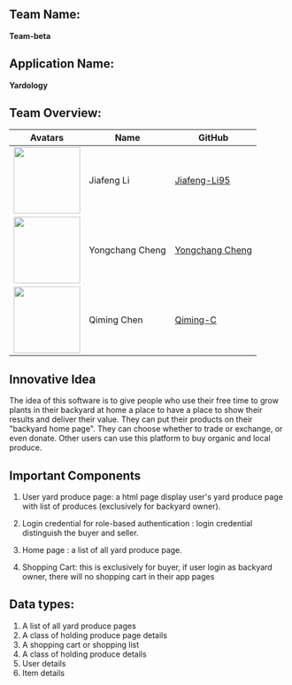 ## **Team Name:** 


**Team-beta**

## **Application Name:**  


**Yardology**

## **Team Overview**: 


| Avatars | Name | GitHub |
| ------------- | ------------- | ------------- |
| <img src="https://avatars.githubusercontent.com/u/70599965?v=4" width="120" height="120" /> | Jiafeng Li        | [Jiafeng-Li95](https://github.com/Jiafeng-Li95) |
| <img src="https://avatars.githubusercontent.com/u/78445070?v=4" width="120" height="120" /> | Yongchang Cheng | [Yongchang Cheng](https://github.com/yongchangcheng) |
| <img src="https://avatars.githubusercontent.com/u/49624964?v=4" width="120" height="120" /> | Qiming Chen | [Qiming-C](https://github.com/Qiming-C) |



## Innovative Idea


The idea of this software is to give people who use their free time to grow plants in their backyard at home a place to have a place to show their results and deliver their value. They can put their products on their "backyard home page". They can choose whether to trade or exchange, or even donate. Other users can use this platform to buy organic and local produce.

## Important Components


1. User yard produce page: a html page display user's yard produce page with list of produces (exclusively for backyard owner).

2. Login credential for role-based authentication : login credential distinguish the buyer and seller.
3. Home page : a list of all yard produce page.
4. Shopping Cart: this is exclusively for buyer, if user login as backyard owner, there will no shopping cart in their app pages

## Data types:


1. A list of all yard produce pages
2. A class of holding produce page details
3. A shopping cart or shopping list 
4. A class of holding produce details
5. User details
6. Item details



